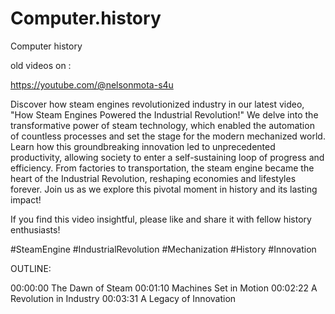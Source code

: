 # Computer.history
Computer history 


old videos on :

https://youtube.com/@nelsonmota-s4u


Discover how steam engines revolutionized industry in our latest video, "How Steam Engines Powered the Industrial Revolution!" We delve into the transformative power of steam technology, which enabled the automation of countless processes and set the stage for the modern mechanized world. Learn how this groundbreaking innovation led to unprecedented productivity, allowing society to enter a self-sustaining loop of progress and efficiency. From factories to transportation, the steam engine became the heart of the Industrial Revolution, reshaping economies and lifestyles forever. Join us as we explore this pivotal moment in history and its lasting impact! 

If you find this video insightful, please like and share it with fellow history enthusiasts! 

#SteamEngine #IndustrialRevolution #Mechanization #History #Innovation

OUTLINE: 

00:00:00 The Dawn of Steam
00:01:10 Machines Set in Motion
00:02:22 A Revolution in Industry
00:03:31 A Legacy of Innovation


